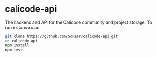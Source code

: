 # calicode-api
The backend and API for the Calicode community and project storage. To run instance use:
```bash
git clone https://github.com/ScReGr/calicode-api.git
cd calicode-api
npm install
npm test
```
